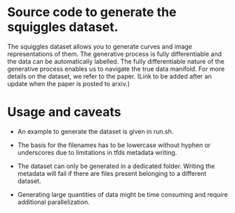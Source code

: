 # Source code to generate the squiggles dataset.
The squiggles dataset allows you to generate curves
and image representations of them. 
The generative process is fully differentiable and the data
can be automatically labelled. The fully differentiable nature of the
generative process enables us to navigate the true data manifold.
For more details on the dataset, we refer to the paper. 
(Link to be added after an update when the paper is posted to arxiv.)

# Usage and caveats
*  An example to generate the dataset is given in run.sh. 


*   The basis for the filenames has to be lowercase without hyphen or underscores due to limitations in tfds metadata writing.

*   The dataset can only be generated in a dedicated folder. Writing the metadata will fail if there are files present belonging to a different dataset.

* Generating large quantities of data might be time consuming and require additional parallelization.
